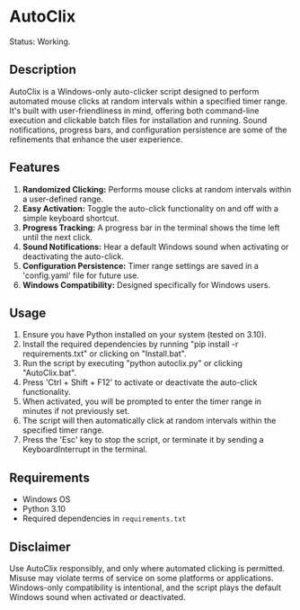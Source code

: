 # AutoClix
Status: Working.

## Description

AutoClix is a Windows-only auto-clicker script designed to perform automated mouse clicks at random intervals within a specified timer range. It's built with user-friendliness in mind, offering both command-line execution and clickable batch files for installation and running. Sound notifications, progress bars, and configuration persistence are some of the refinements that enhance the user experience.

## Features

1. **Randomized Clicking:** Performs mouse clicks at random intervals within a user-defined range.
2. **Easy Activation:** Toggle the auto-click functionality on and off with a simple keyboard shortcut.
3. **Progress Tracking:** A progress bar in the terminal shows the time left until the next click.
4. **Sound Notifications:** Hear a default Windows sound when activating or deactivating the auto-click.
5. **Configuration Persistence:** Timer range settings are saved in a 'config.yaml' file for future use.
6. **Windows Compatibility:** Designed specifically for Windows users.

## Usage

1. Ensure you have Python installed on your system (tested on 3.10).
2. Install the required dependencies by running "pip install -r requirements.txt" or clicking on "Install.bat".
3. Run the script by executing "python autoclix.py" or clicking "AutoClix.bat".
4. Press 'Ctrl + Shift + F12' to activate or deactivate the auto-click functionality.
5. When activated, you will be prompted to enter the timer range in minutes if not previously set.
6. The script will then automatically click at random intervals within the specified timer range.
7. Press the 'Esc' key to stop the script, or terminate it by sending a KeyboardInterrupt in the terminal.

## Requirements

- Windows OS
- Python 3.10
- Required dependencies in `requirements.txt`

## Disclaimer

Use AutoClix responsibly, and only where automated clicking is permitted. Misuse may violate terms of service on some platforms or applications. Windows-only compatibility is intentional, and the script plays the default Windows sound when activated or deactivated.
